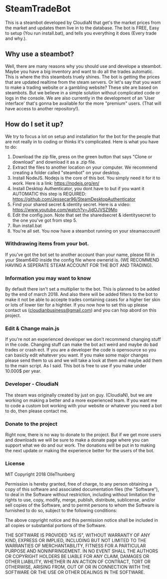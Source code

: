 # SteamTradeBot
This is a steambot developed by CloudiaN that get's the market prices from the market and updates them live in to the database.
The bot is FREE, Easy to setup (You run install.bat), and tells you everything it does (Every trade and why.).



## Why use a steambot?
Well, there are many reasons why you should use and develope a steambot. Maybe you have a big inventory and want to do all the trades automatic. This is where the this steambots truely shines. The bot is getting the prices that are updated realtime from the steam servers. Or let's say that you want to make a trading website or a gambling website? These site are based on steambots. But we believe in a simple solution without complicated code or logs in the console. We are also currently in the development of an 'User interface' that's gonna be available for the more "premium" users. (That will have access to another repository!).

## How do I set it up?
We try to focus a lot on setup and installation for the bot for the people that are not really in to coding or thinks it's complicated.
Here is what you have to do:

1. Download the zip file, press on the green button that says "Clone or download" and download it as a .zip file. 
2. Extract the files to another location on your computer. We recommend creating a folder called "steambot" on your desktop. 
3. Install NodeJS. Nodejs is the core of this bot. You simply need it for it to work. Here is a link: https://nodejs.org/en/
4. Install Desktop Authenticator, you dont have to but if you want it AUTOMATIC this step is REQUIRED: https://github.com/Jessecar96/SteamDesktopAuthenticator
5. Find your shared secret & identity secret. Here is a video: https://www.youtube.com/watch?v=JjdOJVSZ9Mo
6. Edit the config.json. Note that set the sharedsecret & identitysecret to the one you've got from step 5. 
7. Run install.bat
8. You're all set. You now have a steambot running on your steamaccount! 

### Withdrawing items from your bot.
If you've got the bot set to another account than your name, please fill in your Steam64ID inside the config file where ownerid is. 
(WE RECOMMEND HAVING A SEPERATE STEAM ACCOUNT FOR THE BOT AND TRADING).

### Information you may want to know
By default there isn't set a multiplier to the bot. This is planned to be added by the end of march 2018. And also there will be added filters to the bot to make it not be able to accepte trades containing cases for a higher tier skin or lots of lower tier for a hightier. If you now how to set this up please contact us (cloudianbusiness@gmail.com) and you can hop abord on this project.

### Edit & Change main.js
If you're not an experienced developer we don't recommend changing stuff in the code. Changing stuff can make the bot act weird and maybe do bad trades or crash ect. If you are a developer the code is opensource so you can basicly edit whatever you want. If you make some major changes please send them to us and we will take a look at them and maybe add them to the main script. As I said. This bot is free to use if you make under 10.000$ per year. 

### Developer - CloudiaN
The steam was originally created by just on guy. (CloudiaN), but we are working on making a better and a more experienced team.
If you want me to code a custom bot working with your website or whatever you need a bot to do, then please contact me. 

### Donate to the project
Right now, there is no way to donate to the project. But if we get more users and downloads we will be sure to make a donate page where you can support what we do and our work. The donations will be put in to making the next update or making the experience better for the users of the bot.

### License
MIT
Copyright 2018 OlleThunberg

Permission is hereby granted, free of charge, to any person obtaining a copy of this software and associated documentation files (the "Software"), to deal in the Software without restriction, including without limitation the rights to use, copy, modify, merge, publish, distribute, sublicense, and/or sell copies of the Software, and to permit persons to whom the Software is furnished to do so, subject to the following conditions:

The above copyright notice and this permission notice shall be included in all copies or substantial portions of the Software.

THE SOFTWARE IS PROVIDED "AS IS", WITHOUT WARRANTY OF ANY KIND, EXPRESS OR IMPLIED, INCLUDING BUT NOT LIMITED TO THE WARRANTIES OF MERCHANTABILITY, FITNESS FOR A PARTICULAR PURPOSE AND NONINFRINGEMENT. IN NO EVENT SHALL THE AUTHORS OR COPYRIGHT HOLDERS BE LIABLE FOR ANY CLAIM, DAMAGES OR OTHER LIABILITY, WHETHER IN AN ACTION OF CONTRACT, TORT OR OTHERWISE, ARISING FROM, OUT OF OR IN CONNECTION WITH THE SOFTWARE OR THE USE OR OTHER DEALINGS IN THE SOFTWARE.

